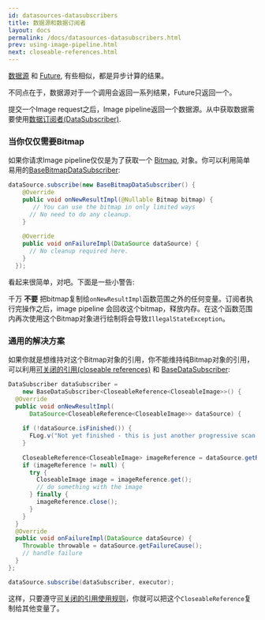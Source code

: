 ```yaml
---
id: datasources-datasubscribers
title: 数据源和数据订阅者
layout: docs
permalink: /docs/datasources-datasubscribers.html
prev: using-image-pipeline.html
next: closeable-references.html
---
```


[数据源](../javadoc/reference/com/facebook/datasource/DataSource.html) 和 [Future](http://developer.android.com/reference/java/util/concurrent/Future.html), 有些相似，都是异步计算的结果。

不同点在于，数据源对于一个调用会返回一系列结果，Future只返回一个。

提交一个Image request之后，Image
pipeline返回一个数据源。从中获取数据需要使用[数据订阅者(DataSubscriber)](../javadoc/reference/com/facebook/datasource/DataSubscriber.html).

### 当你仅仅需要Bitmap

如果你请求Image pipeline仅仅是为了获取一个 [Bitmap](http://developer.android.com/reference/android/graphics/Bitmap.html), 对象。你可以利用简单易用的[BaseBitmapDataSubscriber](../javadoc/reference/com/facebook/imagepipeline/datasource/BaseBitmapDataSubscriber):

```java
dataSource.subscribe(new BaseBitmapDataSubscriber() {
    @Override
    public void onNewResultImpl(@Nullable Bitmap bitmap) {
	   // You can use the bitmap in only limited ways
      // No need to do any cleanup.
    }
 
    @Override
    public void onFailureImpl(DataSource dataSource) {
      // No cleanup required here.
    }
  });
```

看起来很简单，对吧。下面是一些小警告:

千万 **不要** 把bitmap复制给`onNewResultImpl`函数范围之外的任何变量。订阅者执行完操作之后，image
pipeline
会回收这个bitmap，释放内存。在这个函数范围内再次使用这个Bitmap对象进行绘制将会导致`IllegalStateException`。

### 通用的解决方案

如果你就是想维持对这个Bitmap对象的引用，你不能维持纯Bitmap对象的引用，可以利用[可关闭的引用(closeable
references)](closeable-references.html) 和 [BaseDataSubscriber](../javadoc/reference/com/facebook/datasource/BaseDataSubscriber.html):

```java
DataSubscriber dataSubscriber =
    new BaseDataSubscriber<CloseableReference<CloseableImage>>() {
  @Override
  public void onNewResultImpl(
      DataSource<CloseableReference<CloseableImage>> dataSource) {
      
    if (!dataSource.isFinished()) {
      FLog.v("Not yet finished - this is just another progressive scan.");
    }  
      
    CloseableReference<CloseableImage> imageReference = dataSource.getResult();
    if (imageReference != null) {
      try {
        CloseableImage image = imageReference.get();
        // do something with the image
      } finally {
        imageReference.close();
      }
    }
  }
  @Override
  public void onFailureImpl(DataSource dataSource) {
    Throwable throwable = dataSource.getFailureCause();
    // handle failure
  }
};

dataSource.subscribe(dataSubscriber, executor);
```

这样，只要遵守[可关闭的引用使用规则](closeable-references.html)，你就可以把这个`CloseableReference`复制给其他变量了。
